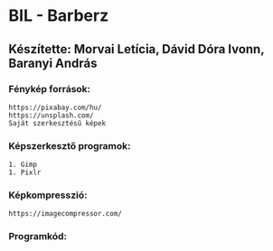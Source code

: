 # BIL - Barberz

## Készítette: Morvai Letícia, Dávid Dóra Ivonn, Baranyi András

### Fénykép források: 
    https://pixabay.com/hu/
    https://unsplash.com/
    Saját szerkesztésű képek

### Képszerkesztő programok: 
    1. Gimp
    1. Pixlr

### Képkompresszió:
    https://imagecompressor.com/

### Programkód:
    